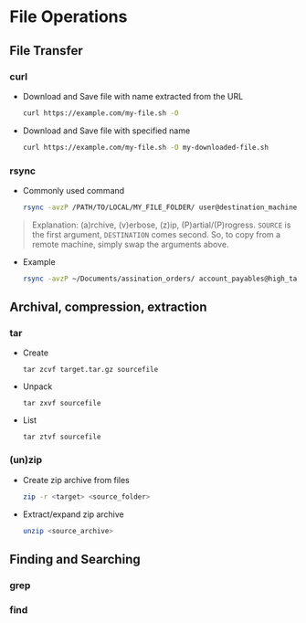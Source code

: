 # File Operations

## File Transfer

### curl

- Download and Save file with name extracted from the URL

    ```sh
    curl https://example.com/my-file.sh -O
    ```

- Download and Save file with specified name

    ```sh
    curl https://example.com/my-file.sh -O my-downloaded-file.sh
    ```

### rsync

- Commonly used command

    ```sh
    rsync -avzP /PATH/TO/LOCAL/MY_FILE_FOLDER/ user@destination_machine:~/SOME_PARENT_FOLDER/
    ```

> Explanation: (a)rchive, (v)erbose, (z)ip, (P)artial/(P)rogress. `SOURCE` is the first argument, `DESTINATION` comes second. So, to copy from a remote machine, simply swap the arguments above.

- Example
    ```sh
    rsync -avzP ~/Documents/assination_orders/ account_payables@high_table.xyz@10.0.0.69:~/Documents/orders_to_execute/
    ```

## Archival, compression, extraction

### tar

- Create

    ```
    tar zcvf target.tar.gz sourcefile
    ```

- Unpack

    ```
    tar zxvf sourcefile
    ```

- List

    ```
    tar ztvf sourcefile
    ```

### (un)zip

- Create zip archive from files

    ```sh
    zip -r <target> <source_folder>
    ```

- Extract/expand zip archive

    ```sh
    unzip <source_archive>
    ```

## Finding and Searching

### grep

### find
